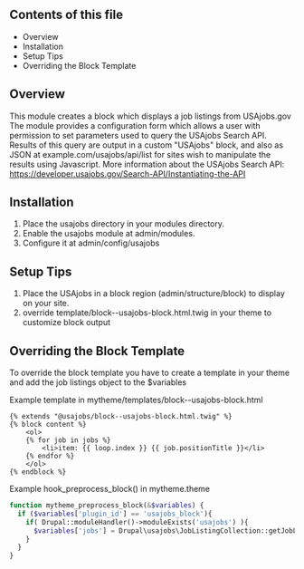 
Contents of this file
---------------------

 * Overview
 * Installation
 * Setup Tips
 * Overriding the Block Template


Overview
--------
This module creates a block which displays a job listings from USAjobs.gov
The module provides a configuration form which allows a user with permission
to set parameters used to query the USAjobs Search API. Results of this query
are output in a custom "USAjobs" block, and also as JSON at example.com/usajobs/api/list
for sites wish to manipulate the results using Javascript.
More information about the USAjobs Search API:
https://developer.usajobs.gov/Search-API/Instantiating-the-API


Installation
-----------

1. Place the usajobs directory in your modules directory.
2. Enable the usajobs module at admin/modules.
3. Configure it at admin/config/usajobs


Setup Tips
------------

1. Place the USAjobs in a block region (admin/structure/block) to display on your site. 
2. override template/block--usajobs-block.html.twig in your theme to customize block output


Overriding the Block Template
-----------------------------
To override the block template you have to create a template in your theme
and add the job listings object to the $variables

Example template in mytheme/templates/block--usajobs-block.html
```
{% extends "@usajobs/block--usajobs-block.html.twig" %}
{% block content %}
    <ol>
    {% for job in jobs %}
        <li>item: {{ loop.index }} {{ job.positionTitle }}</li>
    {% endfor %}
    </ol>
{% endblock %}
```

Example hook_preprocess_block() in mytheme.theme
```php
function mytheme_preprocess_block(&$variables) {
  if ($variables['plugin_id'] == 'usajobs_block'){
    if( Drupal::moduleHandler()->moduleExists('usajobs') ){
      $variables['jobs'] = Drupal\usajobs\JobListingCollection::getJobListings();
    }
  }
}
```
